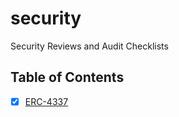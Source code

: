 # security

Security Reviews and Audit Checklists

## Table of Contents

- [x] [ERC-4337](./audit-checklists/ERC-4337.md)
